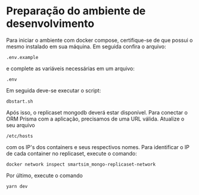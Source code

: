 # Preparação do ambiente de desenvolvimento

Para iniciar o ambiente com docker compose, certifique-se de que possui o mesmo
instalado em sua máquina. Em seguida confira o arquivo:

```
.env.example
```

e complete as variáveis necessárias em um arquivo:

```
.env
```

Em seguida deve-se executar o script:

```
dbstart.sh
```

Após isso, o replicaset mongodb deverá estar disponível. Para conectar o ORM Prisma
com a aplicação, precisamos de uma URL válida. Atualize o seu arquivo

```
/etc/hosts
```

com os IP's dos containers e seus respectivos nomes. Para identificar o IP de cada
container no replicaset, execute o comando:

```
docker network inspect smartsim_mongo-replicaset-network
```

Por último, execute o comando

```
yarn dev
```
